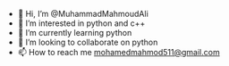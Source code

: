 - 👋 Hi, I’m @MuhammadMahmoudAli
- 👀 I’m interested in python and c++
- 🌱 I’m currently learning python 
- 💞️ I’m looking to collaborate on python
- 📫 How to reach me mohamedmahmod511@gmail.com

<!---
MuhammadMahmoudAli/MuhammadMahmoudAli is a ✨ special ✨ repository because its `README.md` (this file) appears on your GitHub profile.
You can click the Preview link to take a look at your changes.
--->
